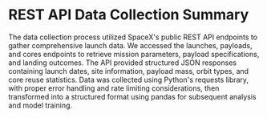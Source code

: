 # REST API Data Collection Summary

The data collection process utilized SpaceX's public REST API endpoints to gather comprehensive launch data. We accessed the launches, payloads, and cores endpoints to retrieve mission parameters, payload specifications, and landing outcomes. The API provided structured JSON responses containing launch dates, site information, payload mass, orbit types, and core reuse statistics. Data was collected using Python's requests library, with proper error handling and rate limiting considerations, then transformed into a structured format using pandas for subsequent analysis and model training. 